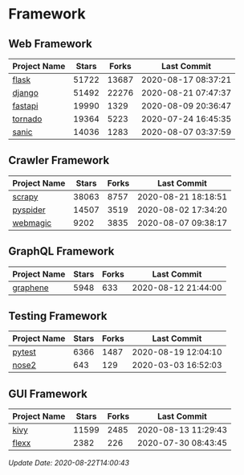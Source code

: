 # Framework

## Web Framework

| Project Name | Stars | Forks | Last Commit |
| ------------ | ----- | ----- | ----------- |
| [flask](https://github.com/pallets/flask) | 51722 | 13687 | 2020-08-17 08:37:21 |
| [django](https://github.com/django/django) | 51492 | 22276 | 2020-08-21 07:47:37 |
| [fastapi](https://github.com/tiangolo/fastapi) | 19990 | 1329 | 2020-08-09 20:36:47 |
| [tornado](https://github.com/tornadoweb/tornado) | 19364 | 5223 | 2020-07-24 16:45:35 |
| [sanic](https://github.com/huge-success/sanic) | 14036 | 1283 | 2020-08-07 03:37:59 |

## Crawler Framework

| Project Name | Stars | Forks | Last Commit |
| ------------ | ----- | ----- | ----------- |
| [scrapy](https://github.com/scrapy/scrapy) | 38063 | 8757 | 2020-08-21 18:18:51 |
| [pyspider](https://github.com/binux/pyspider) | 14507 | 3519 | 2020-08-02 17:34:20 |
| [webmagic](https://github.com/code4craft/webmagic) | 9202 | 3835 | 2020-08-07 09:38:17 |

## GraphQL Framework

| Project Name | Stars | Forks | Last Commit |
| ------------ | ----- | ----- | ----------- |
| [graphene](https://github.com/graphql-python/graphene) | 5948 | 633 | 2020-08-12 21:44:00 |

## Testing Framework

| Project Name | Stars | Forks | Last Commit |
| ------------ | ----- | ----- | ----------- |
| [pytest](https://github.com/pytest-dev/pytest) | 6366 | 1487 | 2020-08-19 12:04:10 |
| [nose2](https://github.com/nose-devs/nose2) | 643 | 129 | 2020-03-03 16:52:03 |

## GUI Framework

| Project Name | Stars | Forks | Last Commit |
| ------------ | ----- | ----- | ----------- |
| [kivy](https://github.com/kivy/kivy) | 11599 | 2485 | 2020-08-13 11:29:43 |
| [flexx](https://github.com/flexxui/flexx) | 2382 | 226 | 2020-07-30 08:43:45 |

*Update Date: 2020-08-22T14:00:43*